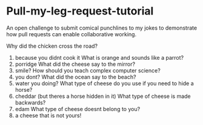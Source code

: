 # Pull-my-leg-request-tutorial
An open challenge to submit comical punchlines to my jokes to demonstrate how pull requests can enable collaborative working.

Why did the chicken cross the road?
1) because you didnt cook it
What is orange and sounds like a parrot?
2) porridge 
What did the cheese say to the mirror?
3) smile?
How should you teach complex computer science?
4) you dont?
What did the ocean say to the beach?
5) water you doing?
What type of cheese do you use if you need to hide a horse?
6) cheddar (but theres a horse hidden in it)
What type of cheese is made backwards?
7) edam
What type of cheese doesnt belong to you?
8) a cheese that is not yours!
